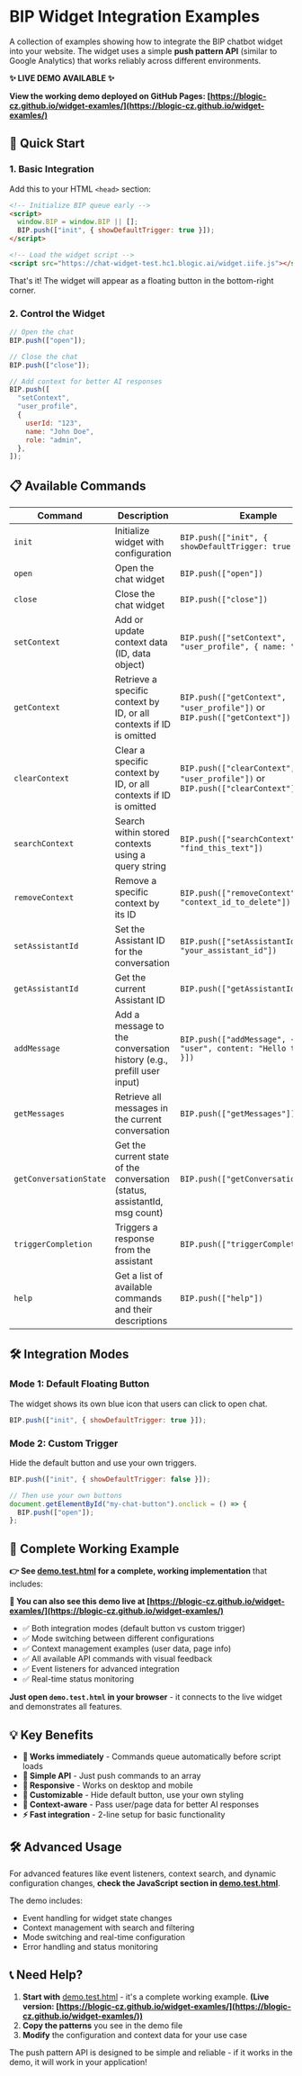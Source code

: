 # BIP Widget Integration Examples

A collection of examples showing how to integrate the BIP chatbot widget into your website. The widget uses a simple **push pattern API** (similar to Google Analytics) that works reliably across different environments.

**✨ LIVE DEMO AVAILABLE ✨**

**View the working demo deployed on GitHub Pages: [https://blogic-cz.github.io/widget-examles/](https://blogic-cz.github.io/widget-examles/)**

## 🚀 Quick Start

### 1. Basic Integration

Add this to your HTML `<head>` section:

```html
<!-- Initialize BIP queue early -->
<script>
  window.BIP = window.BIP || [];
  BIP.push(["init", { showDefaultTrigger: true }]);
</script>

<!-- Load the widget script -->
<script src="https://chat-widget-test.hc1.blogic.ai/widget.iife.js"></script>
```

That's it! The widget will appear as a floating button in the bottom-right corner.

### 2. Control the Widget

```javascript
// Open the chat
BIP.push(["open"]);

// Close the chat
BIP.push(["close"]);

// Add context for better AI responses
BIP.push([
  "setContext",
  "user_profile",
  {
    userId: "123",
    name: "John Doe",
    role: "admin",
  },
]);
```

## 📋 Available Commands

| Command                | Description                                                                | Example                                                                      |
| ---------------------- | -------------------------------------------------------------------------- | ---------------------------------------------------------------------------- |
| `init`                 | Initialize widget with configuration                                       | `BIP.push(["init", { showDefaultTrigger: true }])`                           |
| `open`                 | Open the chat widget                                                       | `BIP.push(["open"])`                                                         |
| `close`                | Close the chat widget                                                      | `BIP.push(["close"])`                                                        |
| `setContext`           | Add or update context data (ID, data object)                               | `BIP.push(["setContext", "user_profile", { name: "John" }])`                 |
| `getContext`           | Retrieve a specific context by ID, or all contexts if ID is omitted        | `BIP.push(["getContext", "user_profile"])` or `BIP.push(["getContext"])`     |
| `clearContext`         | Clear a specific context by ID, or all contexts if ID is omitted           | `BIP.push(["clearContext", "user_profile"])` or `BIP.push(["clearContext"])` |
| `searchContext`        | Search within stored contexts using a query string                         | `BIP.push(["searchContext", "find_this_text"])`                              |
| `removeContext`        | Remove a specific context by its ID                                        | `BIP.push(["removeContext", "context_id_to_delete"])`                        |
| `setAssistantId`       | Set the Assistant ID for the conversation                                  | `BIP.push(["setAssistantId", "your_assistant_id"])`                          |
| `getAssistantId`       | Get the current Assistant ID                                               | `BIP.push(["getAssistantId"])`                                               |
| `addMessage`           | Add a message to the conversation history (e.g., prefill user input)       | `BIP.push(["addMessage", { role: "user", content: "Hello there!" }])`        |
| `getMessages`          | Retrieve all messages in the current conversation                          | `BIP.push(["getMessages"])`                                                  |
| `getConversationState` | Get the current state of the conversation (status, assistantId, msg count) | `BIP.push(["getConversationState"])`                                         |
| `triggerCompletion`    | Triggers a response from the assistant                                     | `BIP.push(["triggerCompletion"])`                                            |
| `help`                 | Get a list of available commands and their descriptions                    | `BIP.push(["help"])`                                                         |

## 🛠️ Integration Modes

### Mode 1: Default Floating Button

The widget shows its own blue icon that users can click to open chat.

```javascript
BIP.push(["init", { showDefaultTrigger: true }]);
```

### Mode 2: Custom Trigger

Hide the default button and use your own triggers.

```javascript
BIP.push(["init", { showDefaultTrigger: false }]);

// Then use your own buttons
document.getElementById("my-chat-button").onclick = () => {
  BIP.push(["open"]);
};
```

## 🔧 Complete Working Example

**👉 See [demo.test.html](./demo.test.html) for a complete, working implementation** that includes:

**🚀 You can also see this demo live at [https://blogic-cz.github.io/widget-examles/](https://blogic-cz.github.io/widget-examles/)**

- ✅ Both integration modes (default button vs custom trigger)
- ✅ Mode switching between different configurations
- ✅ Context management examples (user data, page info)
- ✅ All available API commands with visual feedback
- ✅ Event listeners for advanced integration
- ✅ Real-time status monitoring

**Just open `demo.test.html` in your browser** - it connects to the live widget and demonstrates all features.

## 💡 Key Benefits

- **🚀 Works immediately** - Commands queue automatically before script loads
- **🔧 Simple API** - Just push commands to an array
- **📱 Responsive** - Works on desktop and mobile
- **🎨 Customizable** - Hide default button, use your own styling
- **🧠 Context-aware** - Pass user/page data for better AI responses
- **⚡ Fast integration** - 2-line setup for basic functionality

## 🛠️ Advanced Usage

For advanced features like event listeners, context search, and dynamic configuration changes, **check the JavaScript section in [demo.test.html](./demo.test.html)**.

The demo includes:

- Event handling for widget state changes
- Context management with search and filtering
- Mode switching and real-time configuration
- Error handling and status monitoring

## 📞 Need Help?

1. **Start with** [demo.test.html](./demo.test.html) - it's a complete working example. **(Live version: [https://blogic-cz.github.io/widget-examles/](https://blogic-cz.github.io/widget-examles/))**
2. **Copy the patterns** you see in the demo file
3. **Modify** the configuration and context data for your use case

The push pattern API is designed to be simple and reliable - if it works in the demo, it will work in your application!
